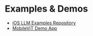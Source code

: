 # Examples & Demos

- [iOS LLM Examples Repository](https://github.com/meta-pytorch/executorch-examples/tree/main/llm/apple)
- [MobileViT Demo App](https://github.com/meta-pytorch/executorch-examples/tree/main/mv3/apple/ExecuTorchDemo)

